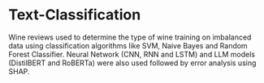 # Text-Classification
Wine reviews used to determine the type of wine training on imbalanced data using classification algorithms like SVM, Naive Bayes and Random Forest Classifier. Neural Network (CNN, RNN and LSTM)  and LLM models (DistilBERT and RoBERTa) were also used followed by error analysis using SHAP.
